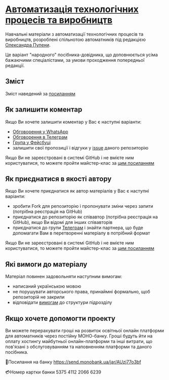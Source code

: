 # [Автоматизація технологічних процесів та виробництв](https://asu-in-ua.github.io/atpv/)
Навчальні матеріали з автоматизації технологічних процесів та виробництв, розроблені спільнотою автоматників під редакцією [Олександра Пупени](https://pupenasan.github.io/).

Це варіант "народного" посібника-довідника, що доповнюється усіма бажаючими спеціалістами, за умови проходження попередньої редакції.

## Зміст

Зміст наведений за [посиланням](contents.md)

## Як залишити коментар

Якщо Ви хочете залишити коментар у Вас є наступні варіанти:

- [Обговорення у WhatsApp](https://chat.whatsapp.com/BRbPAQrE1s7BwCLtNtMoqN)
- [Обговорення в Телеграм](https://t.me/+GA2smCKs5QU1MWMy)
- [Група у Фейсбуці](https://www.facebook.com/groups/asu.in.ua)
- залишити свої пропозиції і відгуки у [issue](https://github.com/asu-in-ua/atpv/issues) даного репозиторію

Якщо Ви не зареєстровані в системі GitHub і не вмієте ним користуватися, то можете пройти майстер-клас за [цим посиланням](vercontrol/workshop1/README.md) 

## Як приєднатися в якості автору

Якщо Ви хочете приєднатися як автор матеріалів у Вас є наступні варіанти:

- зробити Fork для репозиторію і пропонувати зміни через запити (потрібна реєстрація на GitHub)
- приєднатися до репозиторію як співавтор (потрібна реєстрація на GitHub), якщо Ви відомі для інших співавторів
- приєднатися до групи [Телеграм](https://t.me/+GA2smCKs5QU1MWMy) і знайти партнера, що буде допомагати Вам в перетворенні матеріалу в потрібний формат 

Якщо Ви не зареєстровані в системі GitHub і не вмієте ним користуватися, то можете пройти майстер-клас за [цим посиланням](https://pupenasan.github.io/Git4All/events/workshop1.html) 

## Які вимоги до матеріалу

Матеріал повинен задовольняти наступним вимогам:

- написаний українською мовою
- не порушувати авторського права, принаймні формально, щоб репозиторій не закрили
- відповідати [вимогам](structreq.md) до структури підрозділу



## Якщо хочете допомогти проекту

Ви можете перерахувати гроші на розвиток освітньої онлайн платформи для автоматників через постійну МОНО-банку. Гроші будуть йти на оплату хостингу майбутньої онлайн-платформи та інші витрати, що пов'язані з обслуговуванням та наповненням платформи та даного посібника. 

🔗Посилання на банку
<https://send.monobank.ua/jar/AUzj77o3bf>

💳Номер картки банки
5375 4112 2066 6239
